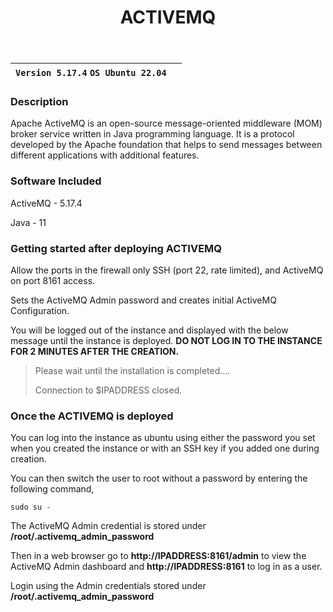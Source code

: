 ﻿---
title: ACTIVEMQ
sidebar_label: ActiveMQ
---

|**`Version 5.17.4` `OS Ubuntu 22.04`**|  |
|--------------------------------------|--|


### Description

Apache ActiveMQ is an open-source message-oriented middleware (MOM) broker service written in Java programming language. It is a protocol developed by the Apache foundation that helps to send messages between different applications with additional features.

### Software Included

ActiveMQ - 5.17.4

Java - 11

### Getting started after deploying ACTIVEMQ

Allow the ports in the firewall only SSH (port 22, rate limited), and ActiveMQ on port 8161 access.

Sets the ActiveMQ Admin password and creates initial ActiveMQ Configuration. 

You will be logged out of the instance and displayed with the below message until the instance is deployed.  **DO NOT LOG IN TO THE INSTANCE FOR 2 MINUTES AFTER THE CREATION.**

> Please wait until the installation is completed.... 
>
> Connection to $IPADDRESS closed.

### Once the ACTIVEMQ is deployed

You can log into the instance as ubuntu using either the password you set when you created the instance or with an SSH key if you added one during creation.

You can then switch the user to root without a password by entering the following command,
~~~
sudo su -
~~~

The ActiveMQ Admin credential is stored under **/root/.activemq_admin_password**

Then in a web browser go to **http://IPADDRESS:8161/admin** to view the ActiveMQ Admin dashboard and **http://IPADDRESS:8161** to log in as a user.

Login using the Admin credentials stored under **/root/.activemq_admin_password**
